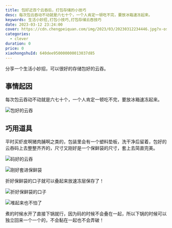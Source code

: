 ```yaml
---
title: 包好近百个云吞后，打包存储的小技巧
desc: 每次包云吞动不动就是六七十个，一个人肯定一顿吃不完，要放冰箱速冻起来。
keywords: 生活小妙招,打包小技巧,打包存储云吞技巧
date: 2023-03-12 23:24:00
cover: https://cdn.chengpeiquan.com/img/2023/03/20230312234446.jpg?x-oss-process=image/interlace,1
categories:
  - clever
duration: 0
price: 0
xiaohongshuId: 640dee950000000013037d85
---
```


分享一个生活小妙招，可以很好的存储包好的云吞。

## 事情起因

每次包云吞动不动就是六七十个，一个人肯定一顿吃不完，要放冰箱速冻起来。

![包好的云吞](https://cdn.chengpeiquan.com/img/2023/03/20230312234457.jpg?x-oss-process=image/interlace,1)

## 巧用道具

平时买虾皮啊猪肉脯啊之类的，包装里会有一个塑料垫板，洗干净后留着，包好的云吞码上去整整齐齐的，尺寸又刚好是一个保鲜袋的尺寸，套上去简直完美。

![码好的云吞](https://cdn.chengpeiquan.com/img/2023/03/20230312234500.jpg?x-oss-process=image/interlace,1)

![刚好套进保鲜袋](https://cdn.chengpeiquan.com/img/2023/03/20230312234458.jpg?x-oss-process=image/interlace,1)

折好保鲜袋的口子就可以叠起来放速冻层保存了！

![折好保鲜袋的口子](https://cdn.chengpeiquan.com/img/2023/03/20230312234459.jpg?x-oss-process=image/interlace,1)

![堆起来也不怕了](https://cdn.chengpeiquan.com/img/2023/03/20230312234501.jpg?x-oss-process=image/interlace,1)

煮的时候水开了直接下锅就行，因为码的时候不会叠在一起，所以下锅的时候可以独立回来一个一个的，不会黏在一起也不会弄破！
